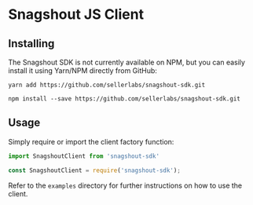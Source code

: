 # Snagshout JS Client

## Installing

The Snagshout SDK is not currently available on NPM, but you can easily install
it using Yarn/NPM directly from GitHub:

```
yarn add https://github.com/sellerlabs/snagshout-sdk.git

npm install --save https://github.com/sellerlabs/snagshout-sdk.git
```

## Usage

Simply require or import the client factory function:

```js
import SnagshoutClient from 'snagshout-sdk'

const SnagshoutClient = require('snagshout-sdk');
```

Refer to the `examples` directory for further instructions on how to use the
client.
